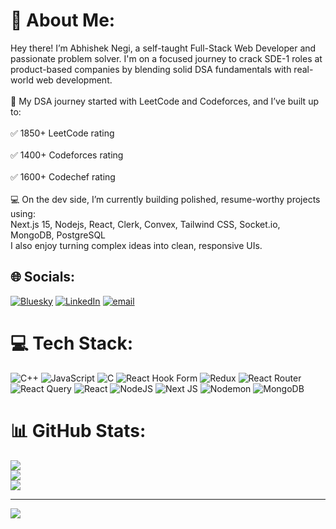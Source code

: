 # 💫 About Me:
Hey there! I’m Abhishek Negi, a self-taught Full-Stack Web Developer and passionate problem solver. I'm on a focused journey to crack SDE-1 roles at product-based companies by blending solid DSA fundamentals with real-world web development.<br><br>🧠 My DSA journey started with LeetCode and Codeforces, and I’ve built up to:<br><br>✅ 1850+ LeetCode rating<br><br>✅ 1400+ Codeforces rating<br><br>✅ 1600+ Codechef rating<br><br>💻 On the dev side, I’m currently building polished, resume-worthy projects using:<br>Next.js 15, Nodejs, React, Clerk, Convex, Tailwind CSS, Socket.io, MongoDB, PostgreSQL<br>I also enjoy turning complex ideas into clean, responsive UIs.


## 🌐 Socials:
[![Bluesky](https://img.shields.io/badge/bluesky-0285FF?style=for-the-badge&logo=bluesky&logoColor=%23FFFFFF)](https://bsky.app/profile/nEgiAbhi1809) [![LinkedIn](https://img.shields.io/badge/LinkedIn-%230077B5.svg?logo=linkedin&logoColor=white)](https://linkedin.com/in/negi-abhi1809) [![email](https://img.shields.io/badge/Email-D14836?logo=gmail&logoColor=white)](mailto:negiabhi1809@gmail.com) 

# 💻 Tech Stack:
![C++](https://img.shields.io/badge/c++-%2300599C.svg?style=for-the-badge&logo=c%2B%2B&logoColor=white) ![JavaScript](https://img.shields.io/badge/javascript-%23323330.svg?style=for-the-badge&logo=javascript&logoColor=%23F7DF1E) ![C](https://img.shields.io/badge/c-%2300599C.svg?style=for-the-badge&logo=c&logoColor=white) ![React Hook Form](https://img.shields.io/badge/React%20Hook%20Form-%23EC5990.svg?style=for-the-badge&logo=reacthookform&logoColor=white) ![Redux](https://img.shields.io/badge/redux-%23593d88.svg?style=for-the-badge&logo=redux&logoColor=white) ![React Router](https://img.shields.io/badge/React_Router-CA4245?style=for-the-badge&logo=react-router&logoColor=white) ![React Query](https://img.shields.io/badge/-React%20Query-FF4154?style=for-the-badge&logo=react%20query&logoColor=white) ![React](https://img.shields.io/badge/react-%2320232a.svg?style=for-the-badge&logo=react&logoColor=%2361DAFB) ![NodeJS](https://img.shields.io/badge/node.js-6DA55F?style=for-the-badge&logo=node.js&logoColor=white) ![Next JS](https://img.shields.io/badge/Next-black?style=for-the-badge&logo=next.js&logoColor=white) ![Nodemon](https://img.shields.io/badge/NODEMON-%23323330.svg?style=for-the-badge&logo=nodemon&logoColor=%BBDEAD) ![MongoDB](https://img.shields.io/badge/MongoDB-%234ea94b.svg?style=for-the-badge&logo=mongodb&logoColor=white)
# 📊 GitHub Stats:
![](https://github-readme-stats.vercel.app/api?username=nEgiAbhi1809&theme=dark&hide_border=false&include_all_commits=true&count_private=false)<br/>
![](https://nirzak-streak-stats.vercel.app/?user=nEgiAbhi1809&theme=dark&hide_border=false)<br/>
![](https://github-readme-stats.vercel.app/api/top-langs/?username=nEgiAbhi1809&theme=dark&hide_border=false&include_all_commits=true&count_private=false&layout=compact)

---
[![](https://visitcount.itsvg.in/api?id=nEgiAbhi1809&icon=0&color=0)](https://visitcount.itsvg.in)

<!-- Proudly created with GPRM ( https://gprm.itsvg.in ) -->
